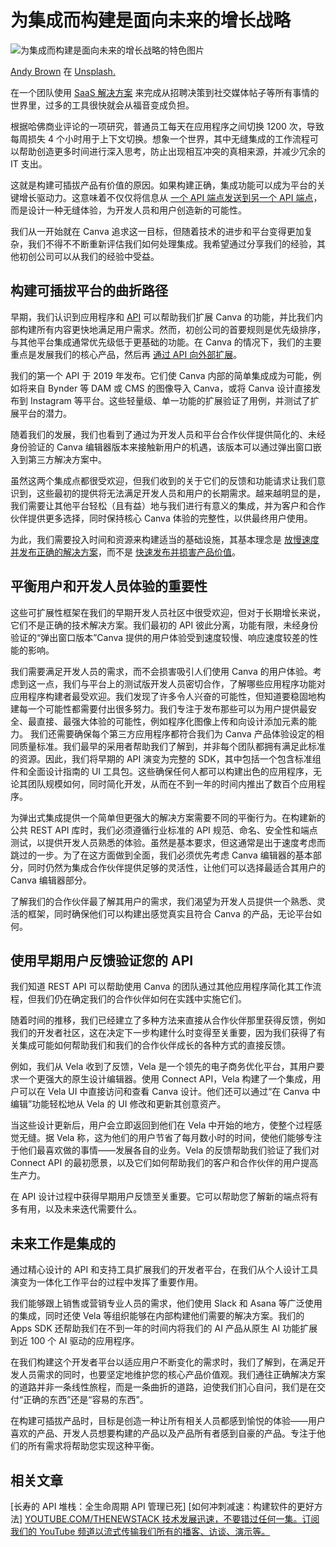 # 为集成而构建是面向未来的增长战略

![为集成而构建是面向未来的增长战略的特色图片](https://cdn.thenewstack.io/media/2024/09/4a4af189-andy-brown-4coahsfibkq-unsplash-1024x799.jpg)

[Andy Brown](https://unsplash.com/@basallt?utm_content=creditCopyText&utm_medium=referral&utm_source=unsplash) 在 [Unsplash.](https://unsplash.com/photos/a-bunch-of-pens-and-notebooks-on-a-table-4cOaHsfIBKQ?utm_content=creditCopyText&utm_medium=referral&utm_source=unsplash)

在一个团队使用 [SaaS 解决方案](https://thenewstack.io/saas-is-dead-long-live-saas/) 来完成从招聘决策到社交媒体帖子等所有事情的世界里，过多的工具很快就会从福音变成负担。

根据哈佛商业评论的一项研究，普通员工每天在应用程序之间切换 1200 次，导致每周损失 4 个小时用于上下文切换。想象一个世界，其中无缝集成的工作流程可以帮助创造更多时间进行深入思考，防止出现相互冲突的真相来源，并减少冗余的 IT 支出。

这就是构建可插拔产品有价值的原因。如果构建正确，集成功能可以成为平台的关键增长驱动力。这意味着不仅仅将信息从 [一个 API 端点发送到另一个 API 端点](https://thenewstack.io/api-management/)，而是设计一种无缝体验，为开发人员和用户创造新的可能性。

我们从一开始就在 Canva 追求这一目标，但随着技术的进步和平台变得更加复杂，我们不得不不断重新评估我们如何处理集成。我希望通过分享我们的经验，其他初创公司可以从我们的经验中受益。

## 构建可插拔平台的曲折路径

早期，我们认识到应用程序和 [API](https://thenewstack.io/apis-are-driving-new-business-models-and-unlocking-revenue-streams/) 可以帮助我们扩展 Canva 的功能，并比我们内部构建所有内容更快地满足用户需求。然而，初创公司的首要规则是优先级排序，与其他平台集成通常优先级低于更基础的功能。在 Canva 的情况下，我们的主要重点是发展我们的核心产品，然后再 [通过 API 向外部扩展](https://thenewstack.io/long-live-the-api-stack-full-life-cycle-api-management-is-dead/)。

我们的第一个 API 于 2019 年发布。它们使 Canva 内部的简单集成成为可能，例如将来自 Bynder 等 DAM 或 CMS 的图像导入 Canva，或将 Canva 设计直接发布到 Instagram 等平台。这些轻量级、单一功能的扩展验证了用例，并测试了扩展平台的潜力。

随着我们的发展，我们也看到了通过为开发人员和平台合作伙伴提供简化的、未经身份验证的 Canva 编辑器版本来接触新用户的机遇，该版本可以通过弹出窗口嵌入到第三方解决方案中。

虽然这两个集成点都很受欢迎，但我们收到的关于它们的反馈和功能请求让我们意识到，这些最初的提供将无法满足开发人员和用户的长期需求。越来越明显的是，我们需要让其他平台轻松（且有益）地与我们进行有意义的集成，并为客户和合作伙伴提供更多选择，同时保持核心 Canva 体验的完整性，以供最终用户使用。

为此，我们需要投入时间和资源来构建适当的基础设施，其基本理念是 [放慢速度并发布正确的解决方案](https://thenewstack.io/say-no-to-ship-it-culture-slow-and-steady-wins-the-race/)，而不是 [快速发布并损害产品价值](https://thenewstack.io/how-sprinting-slows-you-down-a-better-way-to-build-software/)。

## 平衡用户和开发人员体验的重要性

这些可扩展性框架在我们的早期开发人员社区中很受欢迎，但对于长期增长来说，它们不是正确的技术解决方案。我们最初的 API 彼此分离，功能有限，未经身份验证的“弹出窗口版本”Canva 提供的用户体验受到速度较慢、响应速度较差的性能的影响。

我们需要满足开发人员的需求，而不会损害吸引人们使用 Canva 的用户体验。考虑到这一点，我们与平台上的测试版开发人员密切合作，了解哪些应用程序功能对应用程序构建者最受欢迎。我们发现了许多令人兴奋的可能性，但知道要稳固地构建每一个可能性都需要付出很多努力。我们专注于发布那些可以为用户提供最安全、最直接、最强大体验的可能性，例如程序化图像上传和向设计添加元素的能力。
我们还需要确保每个第三方应用程序都符合我们为 Canva 产品体验设定的相同质量标准。我们最早的采用者帮助我们了解到，并非每个团队都拥有满足此标准的资源。因此，我们将早期的 API 演变为完整的 SDK，其中包括一个包含标准组件和全面设计指南的 UI 工具包。这些确保任何人都可以构建出色的应用程序，无论其团队规模如何，同时简化开发，从而在不到一年的时间内推出了数百个应用程序。

为弹出式集成提供一个简单但更强大的解决方案需要不同的平衡行为。在构建新的公共 REST API 库时，我们必须遵循行业标准的 API 规范、命名、安全性和端点测试，以提供开发人员熟悉的体验。虽然是基本要求，但这通常是出于速度考虑而跳过的一步。为了在这方面做到全面，我们必须优先考虑 Canva 编辑器的基本部分，同时仍然为集成合作伙伴提供足够的灵活性，让他们可以选择最适合其用户的 Canva 编辑器部分。

了解我们的合作伙伴最了解其用户的需求，我们渴望为开发人员提供一个熟悉、灵活的框架，同时确保他们可以构建出感觉真实且符合 Canva 的产品，无论平台如何。

## 使用早期用户反馈验证您的 API
我们知道 REST API 可以帮助使用 Canva 的团队通过其他应用程序简化其工作流程，但我们仍在确定我们的合作伙伴如何在实践中实施它们。

随着时间的推移，我们已经建立了多种方法来直接从合作伙伴那里获得反馈，例如我们的开发者社区，这在决定下一步构建什么时变得至关重要，因为我们获得了有关集成可能如何帮助我们和我们的合作伙伴成长的各种方式的直接反馈。

例如，我们从 Vela 收到了反馈，Vela 是一个领先的电子商务优化平台，其用户要求一个更强大的原生设计编辑器。使用 Connect API，Vela 构建了一个集成，用户可以在 Vela UI 中直接访问和查看 Canva 设计。他们还可以通过“在 Canva 中编辑”功能轻松地从 Vela 的 UI 修改和更新其创意资产。

当这些设计更新后，用户会立即返回到他们在 Vela 中开始的地方，使整个过程感觉无缝。据 Vela 称，这为他们的用户节省了每月数小时的时间，使他们能够专注于他们最喜欢做的事情——发展各自的业务。Vela 的反馈帮助我们验证了我们对 Connect API 的最初愿景，以及它们如何帮助我们的客户和合作伙伴的用户提高生产力。

在 API 设计过程中获得早期用户反馈至关重要。它可以帮助您了解新的端点将有多有用，以及未来迭代需要什么。

## 未来工作是集成的
通过精心设计的 API 和支持工具扩展我们的开发者平台，在我们从个人设计工具演变为一体化工作平台的过程中发挥了重要作用。

我们能够跟上销售或营销专业人员的需求，他们使用 Slack 和 Asana 等广泛使用的集成，同时还使 Vela 等组织能够在内部构建他们需要的解决方案。我们的 Apps SDK 还帮助我们在不到一年的时间内将我们的 AI 产品从原生 AI 功能扩展到近 100 个 AI 驱动的应用程序。

在我们构建这个开发者平台以适应用户不断变化的需求时，我们了解到，在满足开发人员需求的同时，也要坚定地维护您的核心产品价值观。我们通往正确解决方案的道路并非一条线性旅程，而是一条曲折的道路，迫使我们扪心自问，我们是在交付“正确的东西”还是“容易的东西”。

在构建可插拔产品时，目标是创造一种让所有相关人员都感到愉悦的体验——用户喜欢的产品、开发人员想要构建的产品以及产品所有者感到自豪的产品。专注于他们的所有需求将帮助您实现这种平衡。

## 相关文章
[长寿的 API 堆栈：全生命周期 API 管理已死]
[如何冲刺减速：构建软件的更好方法]
[
YOUTUBE.COM/THENEWSTACK
技术发展迅速，不要错过任何一集。订阅我们的 YouTube
频道以流式传输我们所有的播客、访谈、演示等。
](https://youtube.com/thenewstack?sub_confirmation=1)